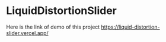 # LiquidDistortionSlider
Here is the link of demo of this project
https://liquid-distortion-slider.vercel.app/
